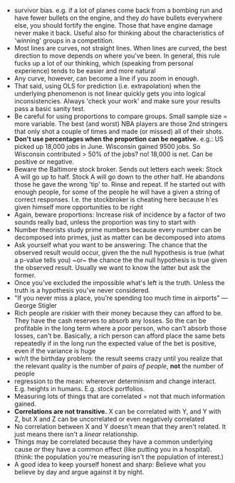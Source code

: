 - survivor bias. e.g. if a lot of planes come back from a bombing run and have fewer bullets on the engine, and they _do_ have bullets everywhere else, you should fortify the engine. Those that have engine damage never make it back. Useful also for thinking about the characteristics of 'winning' groups in a competition. 
- Most lines are curves, not straight lines. When lines are curved, the best direction to move depends on where you've been. In general, this rule fucks up a lot of our thinking, which (speaking from personal experience) tends to be easier and more natural
- Any curve, however, can become a line if you zoom in enough.
- That said, using OLS for prediction (i.e. extrapolation) when the underlying phenomenon is not linear quickly gets you into logical inconsistencies. Always 'check your work' and make sure your results pass a basic sanity test.
- Be careful for using proportions to compare groups. Small sample size = more variable. The best (and worst) NBA players are those 2nd stringers that only shot a couple of times and made (or missed) all of their shots.
- **Don't use percentages when the proportion can be negative.** e.g.: US picked up 18,000 jobs in June. Wisconsin gained 9500 jobs. So Wisconsin contributed > 50% of the jobs? no! 18,000 is net. Can be positive or negative. 
- Beware the Baltimore stock broker. Sends out letters each week: Stock A will go up to half. Stock A will go down to the other half. He abandons those he gave the wrong 'tip' to. Rinse and repeat. If he started out with enough people, for some of the people he will have a given a string of correct responses. I.e. the stockbroker is cheating here because h'es given himself more opportunities to be right 
- Again, beware proportions: Increase risk of incidence by a factor of two sounds really bad, unless the proportion was tiny to start with
- Number theorists study prime numbers because every number can be decomposed into primes, just as matter can be decomposed into atoms
- Ask yourself what you want to be answering: The chance that the observed result would occur, given the the null hypothesis is true (what a p-value tells you) ~or~ the chance the the null hypothesis is true given the observed result. Usually we want to know the latter but ask the former.
- Once you've excluded the impossible what's left is the truth. Unless the truth is a hypothesis you've never considered.
- "If you never miss a place, you're spending too much time in airports" — George Stigler
- Rich people are riskier with their money because they can afford to be. They have the cash reserves to absorb any losses. So the can be profitable in the long term where a poor person, who can't absorb those losses, can't be. Basically, a rich person can afford place the same bets repeatedly if in the long run the expected value of the bet is positive, even if the variance is huge
- w/r/t the birthday problem: the result seems crazy until you realize that the relevant quality is the number of _pairs of people_, __not__ the number of people
- regression to the mean: whererver determinism and change interact. E.g. heights in humans. E.g. stock portfolios.
- Measuring lots of things that are correlated = not that much information gained.
- __Correlations are not transitive.__ X can be correlated with Y, and Y with Z, but X and Z can be uncorrelated or even negatively correlated
- No correlation between X and Y doesn't mean that they aren't related. It just means there isn't a _linear_ relationship.
- Things may be correlated because they have a common underlying cause _or_ they have a common effect (like putting you in a hospital). (think: the population you're measuring isn't the population of interest.)
- A good idea to keep yourself honest and sharp: Believe what you believe by day and argue against it by night.
